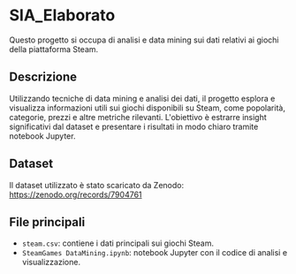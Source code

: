 # SIA_Elaborato

Questo progetto si occupa di analisi e data mining sui dati relativi ai giochi della piattaforma Steam.

## Descrizione

Utilizzando tecniche di data mining e analisi dei dati, il progetto esplora e visualizza informazioni utili sui giochi disponibili su Steam, come popolarità, categorie, prezzi e altre metriche rilevanti. L'obiettivo è estrarre insight significativi dal dataset e presentare i risultati in modo chiaro tramite notebook Jupyter.

## Dataset

Il dataset utilizzato è stato scaricato da Zenodo:  
https://zenodo.org/records/7904761

## File principali

- `steam.csv`: contiene i dati principali sui giochi Steam.
- `SteamGames DataMining.ipynb`: notebook Jupyter con il codice di analisi e visualizzazione.
